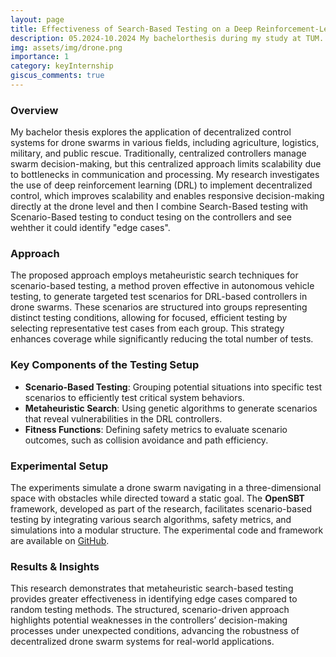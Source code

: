 ```yaml
---
layout: page
title: Effectiveness of Search-Based Testing on a Deep Reinforcement-Learned Controller
description: 05.2024-10.2024 My bachelorthesis during my study at TUM.
img: assets/img/drone.png
importance: 1
category: keyInternship
giscus_comments: true
---
```


### Overview

My bachelor thesis explores the application of decentralized control systems for drone swarms in various fields, including agriculture, logistics, military, and public rescue. Traditionally, centralized controllers manage swarm decision-making, but this centralized approach limits scalability due to bottlenecks in communication and processing. My research investigates the use of deep reinforcement learning (DRL) to implement decentralized control, which improves scalability and enables responsive decision-making directly at the drone level and then I combine Search-Based testing with Scenario-Based testing to conduct tesing on the controllers and see wehther it could
identify "edge cases".

### Approach

The proposed approach employs metaheuristic search techniques for scenario-based testing, a method proven effective in autonomous vehicle testing, to generate targeted test scenarios for DRL-based controllers in drone swarms. These scenarios are structured into groups representing distinct testing conditions, allowing for focused, efficient testing by selecting representative test cases from each group. This strategy enhances coverage while significantly reducing the total number of tests.

### Key Components of the Testing Setup

- **Scenario-Based Testing**: Grouping potential situations into specific test scenarios to efficiently test critical system behaviors.
- **Metaheuristic Search**: Using genetic algorithms to generate scenarios that reveal vulnerabilities in the DRL controllers.
- **Fitness Functions**: Defining safety metrics to evaluate scenario outcomes, such as collision avoidance and path efficiency.

### Experimental Setup

The experiments simulate a drone swarm navigating in a three-dimensional space with obstacles while directed toward a static goal. The **OpenSBT** framework, developed as part of the research, facilitates scenario-based testing by integrating various search algorithms, safety metrics, and simulations into a modular structure. The experimental code and framework are available on [GitHub](https://github.com).

### Results & Insights

This research demonstrates that metaheuristic search-based testing provides greater effectiveness in identifying edge cases compared to random testing methods. The structured, scenario-driven approach highlights potential weaknesses in the controllers’ decision-making processes under unexpected conditions, advancing the robustness of decentralized drone swarm systems for real-world applications.
